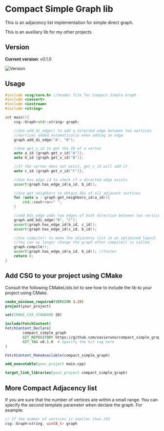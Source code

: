 # Compact Simple Graph lib

This is an adjacency list implementation for simple direct graph.

This is an auxiliary lib for my other projects

## Version

**Current version**: v0.1.0

![Version](https://img.shields.io/badge/version-v0.1.0-blue)

## Usage

```c++
#include <csg/core.h> //header file for Compact Simple Graph
#include <cassert>
#include <iostream>
#include <string>

int main(){
    csg::Graph<std::string> graph;

    //Use add_di_edge() to add a directed edge between two vertices
    //Vertices added automatically when adding an edge
    graph.add_di_edge("A", "B");

    //Use get_v_id to get the ID of a vertex
    auto a_id {graph.get_v_id("A")};
    auto b_id {graph.get_v_id("B")};

    //If the vertex does not exist, get_v_id will add it
    auto c_id {graph.get_v_id("C")};

    //Use has_edge_id to check if a directed edge exists
    assert(graph.has_edge_id(a_id, b_id));

    //Use get_neighbors to obtain IDs of all adjacent vertices
    for (auto u : graph.get_neighbors_id(a_id)){
        std::cout<<u<<" ";
    }

    //add_bdi_edge adds two edges of both direction between two vertices
    graph.add_bdi_edge("B", "C");
    assert(graph.has_edge_id(b_id, c_id));
    assert(graph.has_edge_id(c_id, b_id));

    //Use compile() to make the adjacency list in an optimized layout
    //You can no longer change the graph after compile() is called.
    graph.compile();
    assert(graph.has_edge_id(a_id, b_id)); //faster
    return 0;
}
```

## Add CSG to your project using CMake

Consult the following CMakeLists.txt to see how to include the lib to your project using CMake.

```cmake
cmake_minimum_required(VERSION 3.29)
project(your_project)

set(CMAKE_CXX_STANDARD 20)

include(FetchContent)
FetchContent_Declare(
        compact_simple_graph
        GIT_REPOSITORY https://github.com/xavierwoo/compact_simple_graph.git
        GIT_TAG v0.1.0  # Specify the Git tag here
)

FetchContent_MakeAvailable(compact_simple_graph)

add_executable(your_project main.cpp)

target_link_libraries(your_project compact_simple_graph)
```

## More Compact Adjacency list

If you are sure that the number of vertices are within a small range.
You can specify the second template parameter when declare the graph.
For example:

```c++
// If the number of vertices is smaller than 255
csg::Graph<string, uint8_t> graph
```

